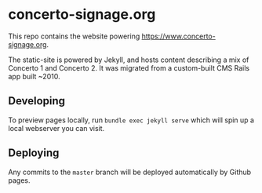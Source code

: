 # concerto-signage.org

This repo contains the website powering https://www.concerto-signage.org.

The static-site is powered by Jekyll, and hosts content describing a mix of Concerto 1 and Concerto 2.
It was migrated from a custom-built CMS Rails app built ~2010.

## Developing

To preview pages locally, run `bundle exec jekyll serve` which will spin up a local webserver you can visit.

## Deploying

Any commits to the `master` branch will be deployed automatically by Github pages.
